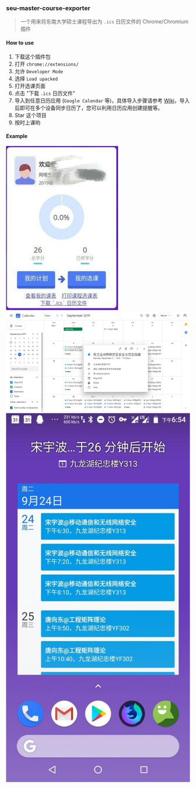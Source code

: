 ### seu-master-course-exporter

> 一个用来将东南大学硕士课程导出为 `.ics` 日历文件的 Chrome/Chromium 插件

#### How to use

1. 下载这个插件包
2. 打开 `chrome://extensions/`
3. 允许 `Developer Mode`
4. 选择 `Load upacked`
5. 打开选课页面
6. 点击 "下载 `.ics` 日历文件"
7. 导入到任意日历应用 (`Google Calendar` 等)，具体导入步骤请参考 [Wiki](https://github.com/vgxbj/seu-master-course-exporter/wiki)，导入后即可在多个设备同步日历了，您可以利用日历应用创建提醒等。
8. Star 这个项目
9. 按时上课哟

#### Example

![](.github/images/profile.jpg)
![](.github/images/google-calendar-web.png)
![](.github/images/google-calendar-android.jpg)
